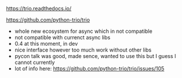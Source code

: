 https://trio.readthedocs.io/

https://github.com/python-trio/trio

- whole new ecosystem for async which in not compatible
- not compatible with currenct async libs
- 0.4 at this moment, in dev 
- nice interface however too much work without other libs 
- pycon talk was good, made sence, wanted to use this but I guess I cannot currently
- lot of info here: https://github.com/python-trio/trio/issues/105
